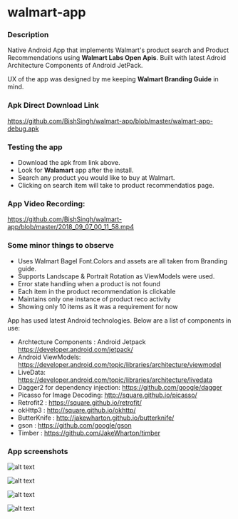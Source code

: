 # walmart-app

### Description 
Native Android App that implements Walmart's product search and Product Recommendations using **Walmart Labs Open Apis**. Built with latest Adroid Architecture Components of Android JetPack. 

UX of the app was designed by me keeping **Walmart Branding Guide** in mind.

### Apk Direct Download Link

https://github.com/BishSingh/walmart-app/blob/master/walmart-app-debug.apk

### Testing the app
- Download the apk from link above. 
- Look for **Walamart** app after the install.
- Search any product you would like to buy at Walmart.
- Clicking on search item will take to product recommendatios page.

### App Video Recording:

https://github.com/BishSingh/walmart-app/blob/master/2018_09_07_00_11_58.mp4

### Some minor things to observe

- Uses Walmart Bagel Font.Colors and assets are all taken from Branding guide.
- Supports Landscape & Portrait Rotation as ViewModels were used.
- Error state handling when a product is not found
- Each item in the product recommendation is clickable
- Maintains only one instance of product reco activity
- Showing only 10 items as it was a requirement for now

App has used latest Android technologies. Below are a list of components in use:
- Archtecture Components : Android Jetpack https://developer.android.com/jetpack/
- Android ViewModels: https://developer.android.com/topic/libraries/architecture/viewmodel
- LiveData: https://developer.android.com/topic/libraries/architecture/livedata
- Dagger2 for dependency injection: https://github.com/google/dagger
- Picasso for Image Decoding: http://square.github.io/picasso/
- Retrofit2 : https://square.github.io/retrofit/
- okHttp3 : http://square.github.io/okhttp/
- ButterKnife : http://jakewharton.github.io/butterknife/
- gson : https://github.com/google/gson
- Timber : https://github.com/JakeWharton/timber

### App screenshots

![alt text](https://github.com/BishSingh/walmart-app/blob/master/Screenshot_20180906-235826.png)

![alt text](https://github.com/BishSingh/walmart-app/blob/master/Screenshot_20180906-235907.png)

![alt text](https://github.com/BishSingh/walmart-app/blob/master/Screenshot_20180907-000053.png)

![alt text](https://github.com/BishSingh/walmart-app/blob/master/Screenshot_20180907-004309.png)





  
  
